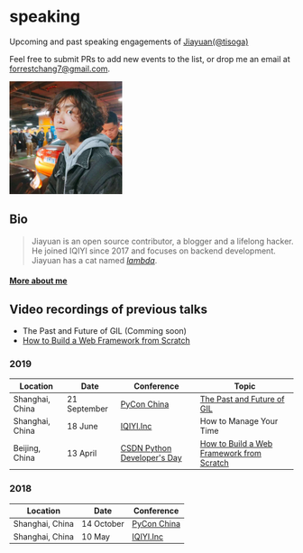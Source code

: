 # speaking

Upcoming and past speaking engagements of [Jiayuan(@tisoga)](https://twitter.com/tisoga)

Feel free to submit PRs to add new events to the list, or drop me an email at forrestchang7@gmail.com.

<a href="http://jiayuanzhang.com"> <img src="https://raw.githubusercontent.com/forrestchang/img-repo/master/jiayuan.jpg" width="200"></a>

## Bio

> Jiayuan is an open source contributor, a blogger and a lifelong hacker. He
> joined IQIYI since 2017 and focuses on backend development. Jiayuan has a cat
> named *[lambda](https://twitter.com/Tisoga/status/1177412165550010368?s=20)*.

#### [More about me](https://jiayuanzhang.com)

## Video recordings of previous talks

- The Past and Future of GIL (Comming soon)
- [How to Build a Web Framework from Scratch](https://www.youtube.com/watch?v=p8GXdWWHPQU)

### 2019

Location | Date | Conference | Topic 
---------|------|------------|-------
Shanghai, China | 21 September | [PyCon China](https://cn.pycon.org/) | [The Past and Future of GIL](http://slide.jiayuanzhang.com/the-past-and-future-of-gil/#/)
Shanghai, China | 18 June | [IQIYI.Inc](https://iqiyi.com) | How to Manage Your Time
Beijing, China  | 13  April | [CSDN Python Developer's Day](https://bss.csdn.net/m/topic/python_developer) | [How to Build a Web Framework from Scratch](http://slide.jiayuanzhang.com/csdnpython/)

### 2018

Location | Date | Conference
---------|------|------------
Shanghai, China | 14 October | [PyCon China](https://www.huodongxing.com/go/pyconchina2018) | Type Hints Best Practice
Shanghai, China | 10 May | [IQIYI.Inc](https://iqiyi.com) | Introduction to Xianzhi Platform
